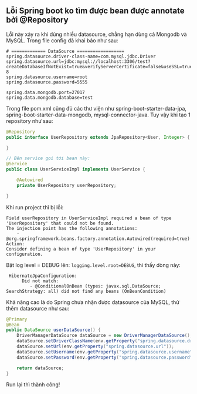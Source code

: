 ## Lỗi Spring boot ko tìm được bean được annotate bởi @Repository
Lỗi này xảy ra khi dùng nhiều datasource, chẳng hạn dùng cả Mongodb và MySQL. Trong file config đã khai báo như sau:
```properties
# ============= DataSource ==================
spring.datasource.driver-class-name=com.mysql.jdbc.Driver
spring.datasource.url=jdbc:mysql://localhost:3306/test?createDatabaseIfNotExist=true&verifyServerCertificate=false&useSSL=true&useUnicode=true&characterEncoding=UTF-8
spring.datasource.username=root
spring.datasource.password=5555

spring.data.mongodb.port=27017
spring.data.mongodb.database=test
```
Trong file pom.xml cũng đủ các thư viện như spring-boot-starter-data-jpa, spring-boot-starter-data-mongodb, mysql-connector-java. Tuy vậy khi tạo 1 repository như sau:
```java
@Repository
public interface UserRepository extends JpaRepository<User, Integer> {

}

// Bên service gọi tới bean này:
@Service
public class UserServiceImpl implements UserService {

    @Autowired
    private UserRepository userRepository;

}
```
Khi run project thì bị lỗi:
```
Field userRepository in UserServiceImpl required a bean of type 'UserRepository' that could not be found.
The injection point has the following annotations:
	- @org.springframework.beans.factory.annotation.Autowired(required=true)
Action:
Consider defining a bean of type 'UserRepository' in your configuration.
```
Bật log level = DEBUG lên: ``` logging.level.root=DEBUG ```, thì thấy dòng này:
```
 HibernateJpaConfiguration:
      Did not match:
         - @ConditionalOnBean (types: javax.sql.DataSource; SearchStrategy: all) did not find any beans (OnBeanCondition)
```
Khả năng cao là do Spring chưa nhận được datasource của MySQL, thử thêm datasource như sau:
```java
@Primary
@Bean
public DataSource userDataSource() {
    DriverManagerDataSource dataSource = new DriverManagerDataSource();
    dataSource.setDriverClassName(env.getProperty("spring.datasource.driver-class-name"));
    dataSource.setUrl(env.getProperty("spring.datasource.url"));
    dataSource.setUsername(env.getProperty("spring.datasource.username"));
    dataSource.setPassword(env.getProperty("spring.datasource.password"));

    return dataSource;
}
```
Run lại thì thành công!
